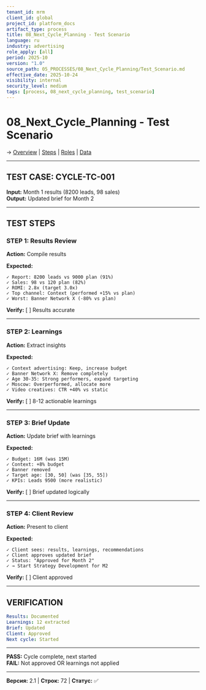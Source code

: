 ```yaml
---
tenant_id: mrm
client_id: global
project_id: platform_docs
artifact_type: process
title: 08_Next_Cycle_Planning - Test Scenario
language: ru
industry: advertising
role_apply: [all]
period: 2025-10
version: "1.0"
source_path: 05_PROCESSES/08_Next_Cycle_Planning/Test_Scenario.md
effective_date: 2025-10-24
visibility: internal
security_level: medium
tags: [process, 08_next_cycle_planning, test_scenario]
---
```


# 08_Next_Cycle_Planning - Test Scenario

→ [Overview](./Overview.md) | [Steps](./Process_Steps.md) | [Roles](./Roles_Responsibilities.md) | [Data](./Data_IO.md)

---

## TEST CASE: CYCLE-TC-001

**Input:** Month 1 results (8200 leads, 98 sales)  
**Output:** Updated brief for Month 2

---

## TEST STEPS

### STEP 1: Results Review

**Action:** Compile results

**Expected:**
```
✓ Report: 8200 leads vs 9000 plan (91%)
✓ Sales: 98 vs 120 plan (82%)
✓ ROMI: 2.8x (target 3.0x)
✓ Top channel: Context (performed +15% vs plan)
✓ Worst: Banner Network X (-80% vs plan)
```

**Verify:** [ ] Results accurate

---

### STEP 2: Learnings

**Action:** Extract insights

**Expected:**
```
✓ Context advertising: Keep, increase budget
✓ Banner Network X: Remove completely
✓ Age 30-35: Strong performers, expand targeting
✓ Moscow: Overperformed, allocate more
✓ Video creatives: CTR +40% vs static
```

**Verify:** [ ] 8-12 actionable learnings

---

### STEP 3: Brief Update

**Action:** Update brief with learnings

**Expected:**
```
✓ Budget: 16M (was 15M)
✓ Context: +8% budget
✓ Banner removed
✓ Target age: [30, 50] (was [35, 55])
✓ KPIs: Leads 9500 (more realistic)
```

**Verify:** [ ] Brief updated logically

---

### STEP 4: Client Review

**Action:** Present to client

**Expected:**
```
✓ Client sees: results, learnings, recommendations
✓ Client approves updated brief
✓ Status: "Approved for Month 2"
✓ → Start Strategy Development for M2
```

**Verify:** [ ] Client approved

---

## VERIFICATION

```yaml
Results: Documented
Learnings: 12 extracted
Brief: Updated
Client: Approved
Next cycle: Started
```

---

**PASS:** Cycle complete, next started  
**FAIL:** Not approved OR learnings not applied

---

**Версия:** 2.1 | **Строк:** 72 | **Статус:** ✅


